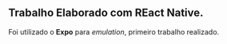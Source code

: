 ## Trabalho Elaborado com REact Native.

Foi utilizado o **Expo** para *emulation*, primeiro trabalho realizado.
